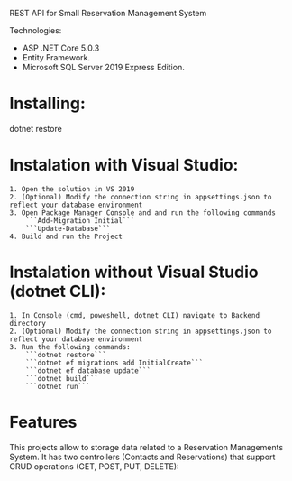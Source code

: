 REST API for Small Reservation Management System


Technologies: 
  - ASP .NET Core 5.0.3
  - Entity Framework. 
  - Microsoft SQL Server 2019 Express Edition.  

# Installing:
  dotnet restore

# Instalation with Visual Studio: 
    1. Open the solution in VS 2019
    2. (Optional) Modify the connection string in appsettings.json to reflect your database environment
    3. Open Package Manager Console and and run the following commands
        ```Add-Migration Initial```
        ```Update-Database```
    4. Build and run the Project

# Instalation without Visual Studio (dotnet CLI):
    1. In Console (cmd, poweshell, dotnet CLI) navigate to Backend directory
    2. (Optional) Modify the connection string in appsettings.json to reflect your database environment
    3. Run the following commands:
        ```dotnet restore```
        ```dotnet ef migrations add InitialCreate```
        ```dotnet ef database update```
        ```dotnet build```
        ```dotnet run```
        
# Features
  This projects allow to storage data related to a Reservation Managements System. 
  It has two controllers (Contacts and Reservations) that support CRUD operations (GET, POST, PUT, DELETE):
